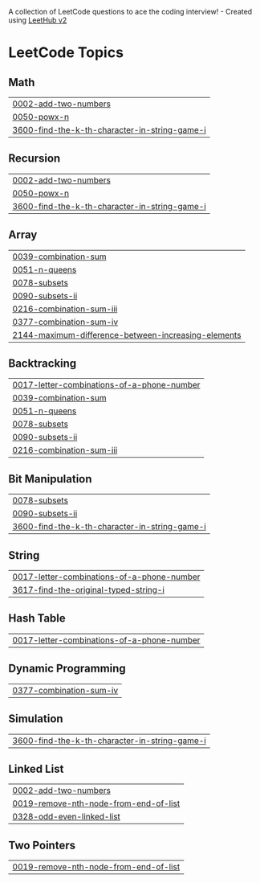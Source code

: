 A collection of LeetCode questions to ace the coding interview! - Created using [LeetHub v2](https://github.com/arunbhardwaj/LeetHub-2.0)
<!---LeetCode Topics Start-->
# LeetCode Topics
## Math
|  |
| ------- |
| [0002-add-two-numbers](https://github.com/Varun15723/DSA-programs/tree/master/0002-add-two-numbers) |
| [0050-powx-n](https://github.com/Varun15723/DSA-programs/tree/master/0050-powx-n) |
| [3600-find-the-k-th-character-in-string-game-i](https://github.com/Varun15723/DSA-programs/tree/master/3600-find-the-k-th-character-in-string-game-i) |
## Recursion
|  |
| ------- |
| [0002-add-two-numbers](https://github.com/Varun15723/DSA-programs/tree/master/0002-add-two-numbers) |
| [0050-powx-n](https://github.com/Varun15723/DSA-programs/tree/master/0050-powx-n) |
| [3600-find-the-k-th-character-in-string-game-i](https://github.com/Varun15723/DSA-programs/tree/master/3600-find-the-k-th-character-in-string-game-i) |
## Array
|  |
| ------- |
| [0039-combination-sum](https://github.com/Varun15723/DSA-programs/tree/master/0039-combination-sum) |
| [0051-n-queens](https://github.com/Varun15723/DSA-programs/tree/master/0051-n-queens) |
| [0078-subsets](https://github.com/Varun15723/DSA-programs/tree/master/0078-subsets) |
| [0090-subsets-ii](https://github.com/Varun15723/DSA-programs/tree/master/0090-subsets-ii) |
| [0216-combination-sum-iii](https://github.com/Varun15723/DSA-programs/tree/master/0216-combination-sum-iii) |
| [0377-combination-sum-iv](https://github.com/Varun15723/DSA-programs/tree/master/0377-combination-sum-iv) |
| [2144-maximum-difference-between-increasing-elements](https://github.com/Varun15723/DSA-programs/tree/master/2144-maximum-difference-between-increasing-elements) |
## Backtracking
|  |
| ------- |
| [0017-letter-combinations-of-a-phone-number](https://github.com/Varun15723/DSA-programs/tree/master/0017-letter-combinations-of-a-phone-number) |
| [0039-combination-sum](https://github.com/Varun15723/DSA-programs/tree/master/0039-combination-sum) |
| [0051-n-queens](https://github.com/Varun15723/DSA-programs/tree/master/0051-n-queens) |
| [0078-subsets](https://github.com/Varun15723/DSA-programs/tree/master/0078-subsets) |
| [0090-subsets-ii](https://github.com/Varun15723/DSA-programs/tree/master/0090-subsets-ii) |
| [0216-combination-sum-iii](https://github.com/Varun15723/DSA-programs/tree/master/0216-combination-sum-iii) |
## Bit Manipulation
|  |
| ------- |
| [0078-subsets](https://github.com/Varun15723/DSA-programs/tree/master/0078-subsets) |
| [0090-subsets-ii](https://github.com/Varun15723/DSA-programs/tree/master/0090-subsets-ii) |
| [3600-find-the-k-th-character-in-string-game-i](https://github.com/Varun15723/DSA-programs/tree/master/3600-find-the-k-th-character-in-string-game-i) |
## String
|  |
| ------- |
| [0017-letter-combinations-of-a-phone-number](https://github.com/Varun15723/DSA-programs/tree/master/0017-letter-combinations-of-a-phone-number) |
| [3617-find-the-original-typed-string-i](https://github.com/Varun15723/DSA-programs/tree/master/3617-find-the-original-typed-string-i) |
## Hash Table
|  |
| ------- |
| [0017-letter-combinations-of-a-phone-number](https://github.com/Varun15723/DSA-programs/tree/master/0017-letter-combinations-of-a-phone-number) |
## Dynamic Programming
|  |
| ------- |
| [0377-combination-sum-iv](https://github.com/Varun15723/DSA-programs/tree/master/0377-combination-sum-iv) |
## Simulation
|  |
| ------- |
| [3600-find-the-k-th-character-in-string-game-i](https://github.com/Varun15723/DSA-programs/tree/master/3600-find-the-k-th-character-in-string-game-i) |
## Linked List
|  |
| ------- |
| [0002-add-two-numbers](https://github.com/Varun15723/DSA-programs/tree/master/0002-add-two-numbers) |
| [0019-remove-nth-node-from-end-of-list](https://github.com/Varun15723/DSA-programs/tree/master/0019-remove-nth-node-from-end-of-list) |
| [0328-odd-even-linked-list](https://github.com/Varun15723/DSA-programs/tree/master/0328-odd-even-linked-list) |
## Two Pointers
|  |
| ------- |
| [0019-remove-nth-node-from-end-of-list](https://github.com/Varun15723/DSA-programs/tree/master/0019-remove-nth-node-from-end-of-list) |
<!---LeetCode Topics End-->